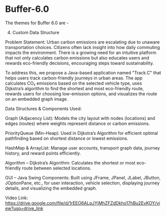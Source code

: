 # Buffer-6.0

The themes for Buffer 6.0 are -

4. Custom Data Structure

Problem Statement:
Urban carbon emissions are escalating due to unaware transportation choices. Citizens often lack insight into how daily commuting impacts the environment. There is a growing need for an intuitive platform that not only calculates carbon emissions but also educates users and rewards eco-friendly decisions, encouraging steps toward sustainability.

To address this, we propose a Java-based application named "Track.C" that helps users track carbon-friendly journeys in urban areas. The app calculates CO₂ emissions based on the selected vehicle type, uses Dijkstra’s algorithm to find the shortest and most eco-friendly route, rewards users for choosing low-emission options, and visualizes the route on an embedded graph image.


Data Structures & Components Used:

Graph (Adjacency List):
Models the city layout with nodes (locations) and edges (routes) where weights represent distance or carbon emissions.

PriorityQueue (Min-Heap):
Used in Dijkstra’s Algorithm for efficient optimal pathfinding based on shortest distance or lowest emissions.

HashMap & ArrayList:
Manage user accounts, transport graph data, journey history, and reward points efficiently.

Algorithm – Dijkstra’s Algorithm:
Calculates the shortest or most eco-friendly route between selected locations.

GUI – Java Swing Components:
Built using JFrame, JPanel, JLabel, JButton, JOptionPane, etc., for user interaction, vehicle selection, displaying journey details, and visualizing the embedded graph.


Video Link: https://drive.google.com/file/d/1rEEO6ALpJYjMhZFZdDkho17hBu2EvKOY/view?usp=drive_link
